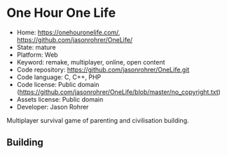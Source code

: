 # One Hour One Life

- Home: https://onehouronelife.com/, https://github.com/jasonrohrer/OneLife/
- State: mature
- Platform: Web
- Keyword: remake, multiplayer, online, open content
- Code repository: https://github.com/jasonrohrer/OneLife.git
- Code language: C, C++, PHP
- Code license: Public domain (https://github.com/jasonrohrer/OneLife/blob/master/no_copyright.txt)
- Assets license: Public domain
- Developer: Jason Rohrer

Multiplayer survival game of parenting and civilisation building.

## Building
